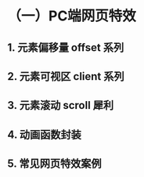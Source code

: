 # （一）PC端网页特效

## 1. 元素偏移量 offset 系列



## 2. 元素可视区 client 系列

## 3. 元素滚动 scroll 犀利

## 4. 动画函数封装

## 5. 常见网页特效案例